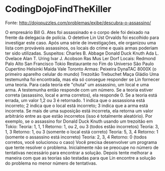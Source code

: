 CodingDojoFindTheKiller
=======================

Fonte: http://dojopuzzles.com/problemas/exibe/descubra-o-assassino/

O empresário Bill G. Ates foi assassinado e o corpo dele foi deixado na frente da delegacia de polícia. O detetive Lin Ust Orvalds foi escolhido para investigar este caso. Após uma série de investigações, ele organizou uma lista com prováveis assassinos, os locais do crime e quais armas poderiam ter sido utilizadas.
Suspeitos:
Charles B. Abbage
Donald Duck Knuth
Ada L. Ovelace
Alan T. Uring
Ivar J. Acobson
Ras Mus Ler Dorf
Locais:
Redmond
Palo Alto
San Francisco
Tokio
Restaurante no Fim do Universo
São Paulo
Cupertino
Helsinki
Maida Vale
Toronto
Armas:
Peixeira
DynaTAC 8000X (o primeiro aparelho celular do mundo)
Trezoitão
Trebuchet
Maça
Gládio
Uma testemunha foi encontrada, mas ela só consegue responder se Lin fornecer uma teoria. Para cada teoria ele "chuta" um assassino, um local e uma arma. A testemunha então responde com um número. Se a teoria estiver correta (assassino, local e arma corretos), ela responde 0. Se a teoria está errada, um valor 1,2 ou 3 é retornado. 1 indica que o assassiona está incorreto; 2 indica que o local está incorreto; 3 indica que a arma está incorreta. Se mais de uma suposição está incorreta, ela retorna um valor arbitrário entre as que estão incorretos (isso é totalmente aleatório).
Por exemplo, se o assassino for Donald Duck Knuth usando um trezoitão em Tokio:
Teoria: 1, 1, 1
Retorno: 1, ou 2, ou 3 (todos estão incorretos) 
Teoria: 3, 1, 3
Retorno: 1, ou 3 (somente o local está correto)
Teoria: 5, 3, 4
Retorno: 1 (somente o assassino está incorreto)
Teoria: 2, 3, 4
Retorno: 0 (todos corretos, você solucionou o caso)
Você precisa desenvolver um programa que tente resolver o problema. Inicialmente não se preocupe no número de tentativas necessário para encontrar a solução. Depois tente melhorar a maneira com que as teorias são testadas para que Lin encontre a solução do problema no menor número de tentativas.
